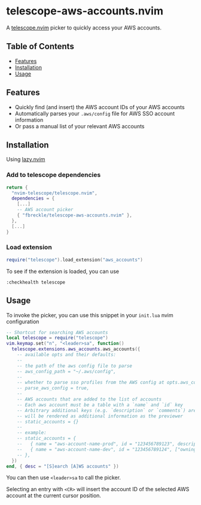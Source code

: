 # telescope-aws-accounts.nvim

A [telescope.nvim](https://github.com/nvim-telescope/telescope.nvim) picker to quickly access your AWS accounts.

## Table of Contents

- [Features](#features)
- [Installation](#installation)
- [Usage](#usage)

## Features

- Quickly find (and insert) the AWS account IDs of your AWS accounts
- Automatically parses your `.aws/config` file for AWS SSO account information
- Or pass a manual list of your relevant AWS accounts

## Installation

Using [lazy.nvim](https://github.com/folke/lazy.nvim)

### Add to telescope dependencies

```lua
return {
  "nvim-telescope/telescope.nvim",
  dependencies = {
    [...]
    -- AWS account picker
    { "fbreckle/telescope-aws-accounts.nvim" },
  },
  [...]
}
```

### Load extension

```lua
require("telescope").load_extension("aws_accounts")
```

To see if the extension is loaded, you can use

```vimscript
:checkhealth telescope
```

## Usage

To invoke the picker, you can use this snippet in your `init.lua` nvim configuration

```lua
-- Shortcut for searching AWS accounts
local telescope = require("telescope")
vim.keymap.set("n", "<leader>sa", function()
  telescope.extensions.aws_accounts.aws_accounts({
    -- available opts and their defaults:
    --
    -- the path of the aws config file to parse
    -- aws_config_path = "~/.aws/config",
    --
    -- whether to parse sso profiles from the AWS config at opts.aws_config_path
    -- parse_aws_config = true,
    --
    -- AWS accounts that are added to the list of accounts
    -- Each aws account must be a table with a `name` and `id` key
    -- Arbitrary additional keys (e.g. `description` or `comments`) are allowed and
    -- will be rendered as additional information as the previewer
    -- static_accounts = {}
    --
    -- example:
    -- static_accounts = {
    --   { name = "aws-account-name-prod", id = "123456789123", description = "This is prod." },
    --   { name = "aws-account-name-dev", id = "123456789124", ["owning team"] = "interns" },
    -- },
  })
end, { desc = "[S]earch [A]WS accounts" })
```

You can then use `<leader>sa` to call the picker.

Selecting an entry with `<CR>` will insert the account ID of the selected AWS account at the current cursor position.
